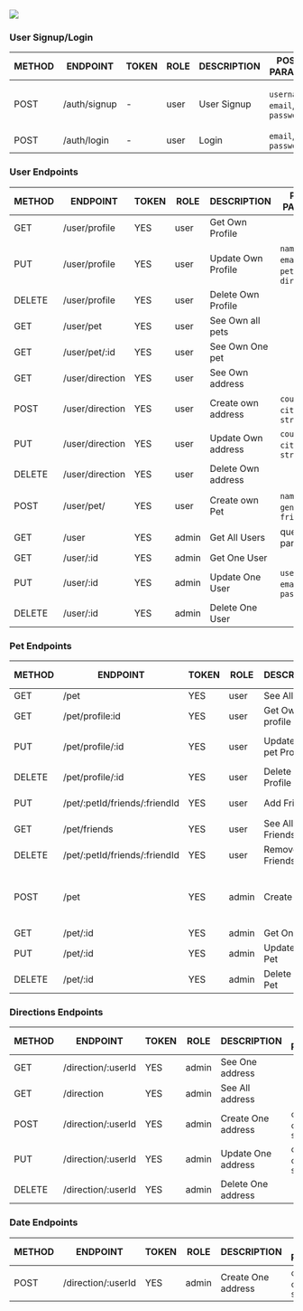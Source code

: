 
# ![](https://github.com/dearmascarlos/Proyect-2-PeTinder-/blob/main/logo_api_xl.png)

### User Signup/Login

METHOD | ENDPOINT                    | TOKEN | ROLE | DESCRIPTION           | POST PARAMS                             | RETURNS
-------|-----------------------------|-------|------|-----------------------|-----------------------------------------|--------------------
POST   | /auth/signup                | -     | user | User Signup           | `username`, `email`, `password`         | {msg: string, token: token }
POST   | /auth/login                 | -     | user | Login                 | `email`, `password`                     | `token`

### User Endpoints

METHOD | ENDPOINT                    | TOKEN | ROLE   | DESCRIPTION           | POST PARAMS                                  | RETURNS
-------|-----------------------------|-------|--------|-----------------------|----------------------------------------------|--------------------
GET    | /user/profile               | YES   | user   | Get Own Profile       |                                              | {user}
PUT    | /user/profile               | YES   | user   | Update Own Profile    |  `name`, `age`, `email`, `pets`, `direction` | 'Profile updated'
DELETE | /user/profile               | YES   | user   | Delete Own Profile    |                                              | 'Profile Removed'
GET    | /user/pet                   | YES   | user   | See Own all pets      |                                              | [{pet}]
GET    | /user/pet/:id               | YES   | user   | See Own One pet       |                                              | {pet}
GET    | /user/direction             | YES   | user   | See Own address       |                                              | {direction}
POST   | /user/direction             | YES   | user   | Create  own address   |  `country`, `city`, `street`                 | 'Address created'
PUT    | /user/direction             | YES   | user   | Update Own address    |  `country`, `city`, `street`                 |'Address updated'
DELETE | /user/direction             | YES   | user   | Delete Own address    |                                              |'Address removed'|
POST   | /user/pet/                  | YES   | user   | Create own Pet        |   `name`, `age`, `gender`, `friend`          | 'Pet created', {pet}
GET    | /user                       | YES   | admin  | Get All Users         | query params                                 | [users]
GET    | /user/:id                   | YES   | admin  | Get One User          |                                              | {user}
PUT    | /user/:id                   | YES   | admin  | Update One User       | `user_name`, `email`, `password`             | 'Profile updated'
DELETE | /user/:id                   | YES   | admin  | Delete One User       |                                              | 'User Removed'

### Pet Endpoints

METHOD | ENDPOINT                        | TOKEN | ROLE   | DESCRIPTION           | POST PARAMS                                  | RETURNS
-------|--------------------------------|-------|--------|-----------------------|----------------------------------------------|--------------------
GET    | /pet                          | YES   | user   | See All Pets          |                                              | [{pet}]
GET    | /pet/profile:id               | YES   | user   | Get Own Pet profile   |                                              | {pets} 
PUT    | /pet/profile/:id              | YES   | user   | Update Own pet Profile |  `name`, `age`, `gender`                   | 'Profile updated'
DELETE | /pet/profile/:id              | YES   | user   | Delete Own Profile    |                                              | 'Profile Removed'
PUT    | /pet/:petId/friends/:friendId | YES   | user   | Add Friend            |                                              | 'Friend Added'
GET    | /pet/friends                  | YES   | user   | See All Own Friends    |                                              | [friend]
DELETE | /pet/:petId/friends/:friendId | YES   | user   | Remove Own Friends      |                                              | 'Friend Removed'
POST   | /pet                          | YES   | admin   | Create Pet           |  `userId`, `name`, `age`, `gender`, `friend`  | 'Pet created'
GET    | /pet/:id                      | YES   | admin  | Get One Pet          |                                              | {pet}
PUT    | /pet/:id                      | YES   | admin  | Update One Pet       | `pet_name`, `gender`, ``                   | 'Profile updated'
DELETE | /pet/:id                      | YES   | admin  | Delete One Pet       |                                             | 'Pet Removed'


 
### Directions Endpoints

METHOD | ENDPOINT                    | TOKEN | ROLE   | DESCRIPTION          | POST PARAMS                                    | RETURNS
-------|-----------------------------|-------|--------|----------------------|------------------------------------------------|--------------------
GET    | /direction/:userId          | YES   | admin   | See One address     |                                              | {direction}
GET    | /direction                  | YES   | admin   | See All address     |                                                 | [{direction}]
POST   | /direction/:userId          | YES   | admin   | Create One address   |  `country`, `city`, `street`                    | 'Address created'
PUT    | /direction/:userId         | YES   | admin    | Update One address    |  `country`, `city`, `street`                 |'Address updated'
DELETE | /direction/:userId          | YES   | admin    | Delete One address    |                                              |'Address removed'|

### Date Endpoints

METHOD | ENDPOINT                    | TOKEN | ROLE   | DESCRIPTION          | POST PARAMS                                    | RETURNS
-------|-----------------------------|-------|--------|----------------------|------------------------------------------------|--------------------
POST   | /direction/:userId          | YES   | admin   | Create One address   |  `country`, `city`, `street`                    | 'Address created'


